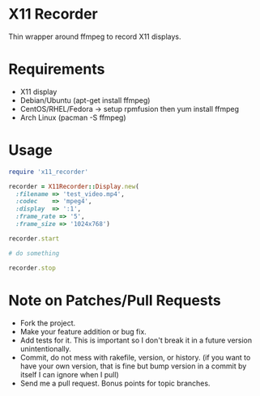 X11 Recorder
============

Thin wrapper around ffmpeg to record X11 displays.

Requirements
====
* X11 display
* Debian/Ubuntu (apt-get install ffmpeg)
* CentOS/RHEL/Fedora -> setup rpmfusion then yum install ffmpeg
* Arch Linux (pacman -S ffmpeg)

Usage
====

```ruby
require 'x11_recorder'

recorder = X11Recorder::Display.new(
  :filename => 'test_video.mp4',
  :codec    => 'mpeg4',
  :display  => ':1',
  :frame_rate => '5',
  :frame_size => '1024x768')

recorder.start

# do something

recorder.stop
```

Note on Patches/Pull Requests
=============================

* Fork the project.
* Make your feature addition or bug fix.
* Add tests for it. This is important so I don't break it in a
  future version unintentionally.
* Commit, do not mess with rakefile, version, or history.
  (if you want to have your own version, that is fine but bump version in a commit by itself I can ignore when I pull)
* Send me a pull request. Bonus points for topic branches.

